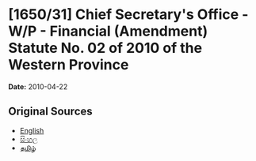 # [1650/31] Chief Secretary's Office - W/P - Financial (Amendment) Statute No. 02 of 2010 of the Western Province

**Date:** 2010-04-22

## Original Sources

- [English](https://documents.gov.lk/view/extra-gazettes/2010/4/1650-31_E.pdf)
- [සිංහල](https://documents.gov.lk/view/extra-gazettes/2010/4/1650-31_S.pdf)
- [தமிழ்](https://documents.gov.lk/view/extra-gazettes/2010/4/1650-31_T.pdf)
